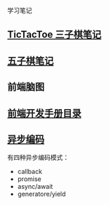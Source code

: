 学习笔记

## [TicTacToe 三子棋笔记](./TicTacToe/NOTE.md)

## [五子棋笔记](./FiveChess/NOTE.md)

## 前端脑图

## [前端开发手册目录](./catalog.md)

## [异步编码](./AsyncLight/index.html)

有四种异步编码模式：

* callback
* promise
* async/await
* generatore/yield